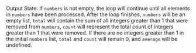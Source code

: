 Output State: If `numbers` is not empty, the loop will continue until all elements in `numbers` have been processed. After the loop finishes, `numbers` will be an empty list, `total` will contain the sum of all integers greater than 1 that were removed from `numbers`, `count` will represent the total count of integers greater than 1 that were removed. If there are no integers greater than 1 in the initial `numbers` list, `total` and `count` will remain 0, and `average` will be undefined.